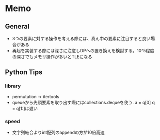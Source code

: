 # Memo

## General

- 3つの要素に対する操作を考える際には、真ん中の要素に注目すると良い場合がある
- 再起を実装する際には深さに注意しDPへの置き換えを検討する。10^5程度の深さでもメモリ操作が多いとTLEになる

## Python Tips

### library

- permutation -> itertools
- queueから先頭要素を取り出す際にはcollections.dequeを使う. a = q[0] q = q[1:]は遅い

### speed

- 文字列結合よりint配列のappendの方が10倍高速
